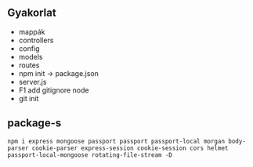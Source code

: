## Gyakorlat
   
  * mappák 
  * controllers
  * config
  * models
  * routes
  * npm init -> package.json
  * server.js
  * F1 add gitignore node
  * git init 

## package-s

```npm i express mongoose passport passport passport-local morgan body-parser cookie-parser express-session cookie-session cors helmet passport-local-mongoose rotating-file-stream -D ```